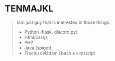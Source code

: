 # TENMAJKL

> Iam just guy that is interested in those things:
> * Python (flask, discord.py)
> * Html/css/js
> * PHP
> * Java (spigot)
> * Trochu ovládám i bash a vimscript
